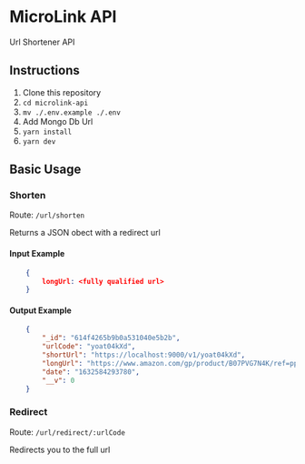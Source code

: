 # MicroLink API
Url Shortener API

## Instructions
1. Clone this repository
1. `cd microlink-api`
1. `mv ./.env.example ./.env`
1. Add Mongo Db Url
1. `yarn install`
1. `yarn dev`

## Basic Usage
### Shorten
Route: `/url/shorten`

Returns a JSON obect with a redirect url

#### Input Example
```json
	{ 
		longUrl: <fully qualified url> 
	}
```
 
#### Output Example
```json 
	{
		"_id": "614f4265b9b0a531040e5b2b",
		"urlCode": "yoat04kXd",
		"shortUrl": "https://localhost:9000/v1/yoat04kXd",
		"longUrl": "https://www.amazon.com/gp/product/B07PVG7N4K/ref=ppx_yo_dt_b_asin_image_o00_s00?ie=UTF8&psc=1",
		"date": "1632584293780",
		"__v": 0
	}
```

### Redirect
Route: `/url/redirect/:urlCode`

Redirects you to the full url